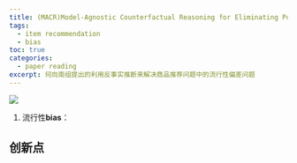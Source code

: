 ```yaml
---
title: (MACR)Model-Agnostic Counterfactual Reasoning for Eliminating Popularity Bias in Recommender System 论文阅读
tags:
  - item recommendation
  - bias
toc: true
categories:
  - paper reading
excerpt: 何向南组提出的利用反事实推断来解决商品推荐问题中的流行性偏差问题
---
```


![](https://gitblog-1302688916.cos.ap-beijing.myqcloud.com/cs224n/202103/19/213431-921586.png)

1.  流行性**bias**：

## 创新点

